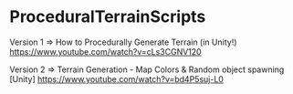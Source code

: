 # ProceduralTerrainScripts

Version 1 => How to Procedurally Generate Terrain (in Unity!)
https://www.youtube.com/watch?v=cLs3CGNV120

Version 2 => Terrain Generation - Map Colors & Random object spawning [Unity]
https://www.youtube.com/watch?v=bd4P5suj-L0
